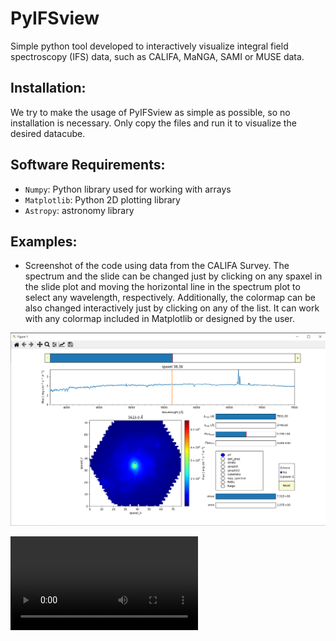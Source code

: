 # PyIFSview

Simple python tool developed to interactively visualize integral field spectroscopy (IFS) data,  such as CALIFA, MaNGA, SAMI or MUSE data.

## Installation:

We try to make the usage of PyIFSview as simple as possible, so no installation is necessary. Only copy the files  and run it to visualize the desired datacube.

## Software Requirements:

- `Numpy`: Python library used for working with arrays
- `Matplotlib`: Python 2D plotting library
- `Astropy`: astronomy library

## Examples:

- Screenshot of the code using data from the CALIFA Survey. The spectrum and the slide can be changed just by clicking on any spaxel in the slide plot and moving the horizontal line in the spectrum plot to select any wavelength, respectively. Additionally, the colormap can be also changed interactively just by clicking on any of the list. It can work with any colormap included in Matplotlib or designed by the user.

![PyIFSview example](Example.png "Example image using CALIFA data")

![PyIFSview example video](Example_PyIFSview.mp4 "Example video using CALIFA data")

